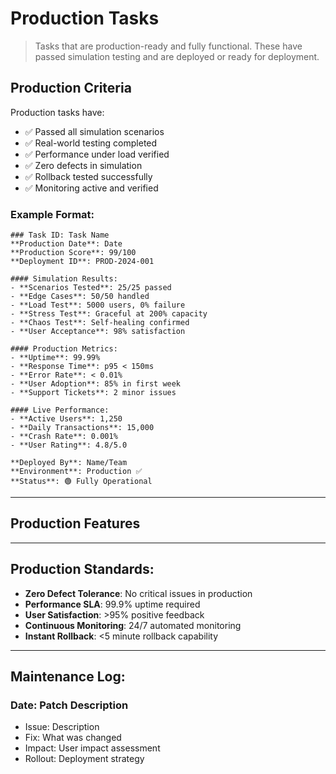 # Production Tasks

> Tasks that are production-ready and fully functional. These have passed simulation testing and are deployed or ready for deployment.

## Production Criteria

Production tasks have:
- ✅ Passed all simulation scenarios
- ✅ Real-world testing completed
- ✅ Performance under load verified
- ✅ Zero defects in simulation
- ✅ Rollback tested successfully
- ✅ Monitoring active and verified

### Example Format:
```
### Task ID: Task Name
**Production Date**: Date
**Production Score**: 99/100
**Deployment ID**: PROD-2024-001

#### Simulation Results:
- **Scenarios Tested**: 25/25 passed
- **Edge Cases**: 50/50 handled
- **Load Test**: 5000 users, 0% failure
- **Stress Test**: Graceful at 200% capacity
- **Chaos Test**: Self-healing confirmed
- **User Acceptance**: 98% satisfaction

#### Production Metrics:
- **Uptime**: 99.99%
- **Response Time**: p95 < 150ms
- **Error Rate**: < 0.01%
- **User Adoption**: 85% in first week
- **Support Tickets**: 2 minor issues

#### Live Performance:
- **Active Users**: 1,250
- **Daily Transactions**: 15,000
- **Crash Rate**: 0.001%
- **User Rating**: 4.8/5.0

**Deployed By**: Name/Team
**Environment**: Production ✅
**Status**: 🟢 Fully Operational
```

---

## Production Features

<!-- Tasks will be moved here from Certified Tasks after successful simulation -->

---

## Production Standards:
- **Zero Defect Tolerance**: No critical issues in production
- **Performance SLA**: 99.9% uptime required
- **User Satisfaction**: >95% positive feedback
- **Continuous Monitoring**: 24/7 automated monitoring
- **Instant Rollback**: <5 minute rollback capability

---

## Maintenance Log:
<!-- Document any production patches or updates here -->

### Date: Patch Description
- Issue: Description
- Fix: What was changed
- Impact: User impact assessment
- Rollout: Deployment strategy